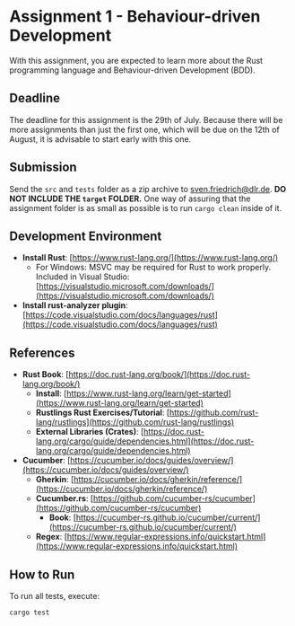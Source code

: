 # Assignment 1 - Behaviour-driven Development

With this assignment, you are expected to learn more about the Rust programming language and Behaviour-driven Development (BDD).

## Deadline

The deadline for this assignment is the 29th of July. Because there will be more assignments than just the first one, which will be due on the 12th of August, it is advisable to start early with this one.

## Submission

Send the `src` and `tests` folder as a zip archive to sven.friedrich@dlr.de. **DO NOT INCLUDE THE `target` FOLDER.** One way of assuring that the assignment folder is as small as possible is to run `cargo clean` inside of it.

## Development Environment

- **Install Rust**: [https://www.rust-lang.org/](https://www.rust-lang.org/)
  - For Windows: MSVC may be required for Rust to work properly. Included in Visual Studio: [https://visualstudio.microsoft.com/downloads/](https://visualstudio.microsoft.com/downloads/)
- **Install rust-analyzer plugin**: [https://code.visualstudio.com/docs/languages/rust](https://code.visualstudio.com/docs/languages/rust)

## References

- **Rust Book**: [https://doc.rust-lang.org/book/](https://doc.rust-lang.org/book/)
  - **Install**: [https://www.rust-lang.org/learn/get-started](https://www.rust-lang.org/learn/get-started)
  - **Rustlings Rust Exercises/Tutorial**: [https://github.com/rust-lang/rustlings](https://github.com/rust-lang/rustlings)
  - **External Libraries (Crates)**: [https://doc.rust-lang.org/cargo/guide/dependencies.html](https://doc.rust-lang.org/cargo/guide/dependencies.html)
- **Cucumber**: [https://cucumber.io/docs/guides/overview/](https://cucumber.io/docs/guides/overview/)
  - **Gherkin**: [https://cucumber.io/docs/gherkin/reference/](https://cucumber.io/docs/gherkin/reference/)
  - **Cucumber.rs**: [https://github.com/cucumber-rs/cucumber](https://github.com/cucumber-rs/cucumber)
    - **Book**: [https://cucumber-rs.github.io/cucumber/current/](https://cucumber-rs.github.io/cucumber/current/)
  - **Regex**: [https://www.regular-expressions.info/quickstart.html](https://www.regular-expressions.info/quickstart.html)

## How to Run

To run all tests, execute:
```sh
cargo test
